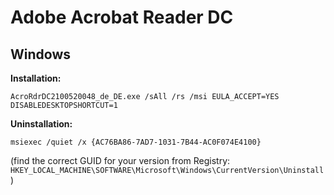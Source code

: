 # Adobe Acrobat Reader DC

## Windows
**Installation:**
```
AcroRdrDC2100520048_de_DE.exe /sAll /rs /msi EULA_ACCEPT=YES DISABLEDESKTOPSHORTCUT=1
```

**Uninstallation:**
```
msiexec /quiet /x {AC76BA86-7AD7-1031-7B44-AC0F074E4100}
```
(find the correct GUID for your version from Registry: `HKEY_LOCAL_MACHINE\SOFTWARE\Microsoft\Windows\CurrentVersion\Uninstall`)
